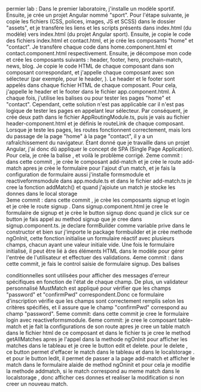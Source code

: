 permier lab : 
Dans le premier laboratoire, j'installe un modèle sportif. Ensuite, je crée un projet Angular nommé "sport". Pour l'étape suivante, je copie les fichiers (CSS, polices, images, JS et SCSS) dans le dossier "assets", et je transfère les liens et les scripts présents dans index.html (du modèle) vers index.html (du projet Angular sport). Ensuite, je copie le code des fichiers index.html et contact.html, et je crée les composants "home" et "contact". Je transfère chaque code dans home.component.html et contact.component.html respectivement. Ensuite, je décompose mon code et crée les composants suivants : header, footer, hero, prochain-match, news, blog. Je copie le code HTML de chaque composant dans son composant correspondant, et j'appelle chaque composant avec son sélecteur (par exemple, pour le header, <app-header></app-header>). Le header et le footer sont appelés dans chaque fichier HTML de chaque composant. Pour cela, j'appelle le header et le footer dans le fichier app.component.html. À chaque fois, j'utilise les balises <app-home></app-home> ou <app-contact></app-contact> pour tester les pages "home" et "contact". Cependant, cette solution n'est pas applicable car il n'est pas logique de tester les pages en appelant leur sélecteur. Par conséquent, je crée deux path dans le fichier AppRoutingModule.ts, puis je vais au fichier header-component.html et je définis le routeLink de chaque composant. Lorsque je teste les pages, les routes fonctionnent correctement, mais lors du passage de la page "home" à la page "contact", il y a un rafraîchissement du navigateur. Étant donné que je travaille dans un projet Angular, j'ai donc dû appliquer le concept de SPA (Single Page Application). Pour cela, je crée la balise <routerOutlet></routerOutlet>, et voilà le problème corrigé.
2eme commit : dans cette commit , je crèe le composant add-match et je crèe le route add-match apres je crèe le formulaire pour l'ajout d'un match, et je fais la configuration de formulaire aussi j'installe formsmodule et reactiveformsmodule dans app.module.ts et dans le fichier add-match.ts je cree la fonction addMatch() et quand j'ajoiute un match je stocke les donnes dans le local storage  
3eme commit : dans cette commit , je crèe les composants signup et login et je crèe le route signup . Dans signup.component.html je cree le formulaire de signup et je crèe le button signup donc quand je click sur ce button je fais appel au method signup que je cree dans signup.component.ts. je declare formBuilder comme variable prive dans le constructor et bien sur j'importe le package formbuilder et je crèe methode ngOnInit, cette fonction initialise un formulaire réactif avec plusieurs champs, chacun ayant une valeur initiale vide. Une fois le formulaire initialisé, il peut être lié à des éléments HTML dans le modèle pour gérer l'entrée de l'utilisateur et effectuer des validations.
4eme commit : dans cette commit, je fais le control saisie de formulaire signup. Des balises <div> conditionnelles sont utilisées pour afficher des messages d'erreur spécifiques en fonction de l'état de chaque champ. De plus, un validateur personnalisé MustMatch est appliqué pour vérifier que les champs "password" et "confirmPwd" correspondent.Donc ce formulaire d'inscription vérifie que les champs sont correctement remplis selon les critères spécifiés, et il assure que le champ "confirmPwd" correspond au champ "password". 
5eme commit: dans cette commit je cree le formulaire login avec reactiveformsmodule.
6eme commit: je cree le composant table-match et je fait la configurations de son route apres je cree un table match dans le fichier html de ce composant et dans le fichier ts je cree le method getAllMatches apres je l'appel dans la methode ngOnInit pour afficher les matches dans le tableau et je cree le button edit et delete. pour le delete , ce button permet d'effacer le match dans le tableau et dans le localstorage . et pour le button ledit, il permet de passer a la page add-match et afficher le match dans le formulaire alaide de method ngOninit et pour cela je modifie la methode addmatch, si le match correspond au meme match dans le localstorage , donc afficher ces donnes et realiser la modification si non creer un nouveau match.   


